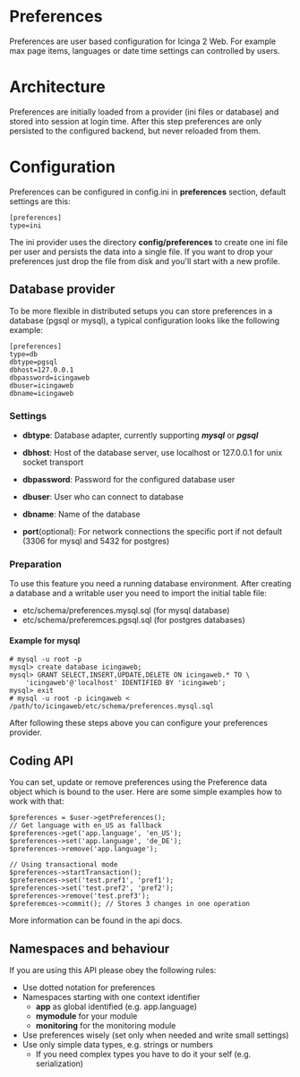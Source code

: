 # Preferences

Preferences are user based configuration for Icinga 2 Web. For example max page
items, languages or date time settings can controlled by users.

# Architecture

Preferences are initially loaded from a provider (ini files or database) and
stored into session at login time. After this step preferences are only
persisted to the configured backend, but never reloaded from them.

# Configuration

Preferences can be configured in config.ini in **preferences** section, default
settings are this:

    [preferences]
    type=ini

The ini provider uses the directory **config/preferences** to create one ini
file per user and persists the data into a single file. If you want to drop your
preferences just drop the file from disk and you'll start with a new profile.

## Database provider

To be more flexible in distributed setups you can store preferences in a
database (pgsql or mysql), a typical configuration looks like the following
example:

    [preferences]
    type=db
    dbtype=pgsql
    dbhost=127.0.0.1
    dbpassword=icingaweb
    dbuser=icingaweb
    dbname=icingaweb

### Settings

* **dbtype**: Database adapter, currently supporting ***mysql*** or ***pgsql***

* **dbhost**: Host of the database server, use localhost or 127.0.0.1
for unix socket transport

* **dbpassword**: Password for the configured database user

* **dbuser**: User who can connect to database

* **dbname**: Name of the database

* **port**(optional): For network connections the specific port if not default
(3306 for mysql and 5432 for postgres)

### Preparation

To use this feature you need a running database environment. After creating a
database and a writable user you need to import the initial table file:

* etc/schema/preferences.mysql.sql (for mysql database)
* etc/schema/preferemces.pgsql.sql (for postgres databases)

#### Example for mysql

    # mysql -u root -p
    mysql> create database icingaweb;
    mysql> GRANT SELECT,INSERT,UPDATE,DELETE ON icingaweb.* TO \
        'icingaweb'@'localhost' IDENTIFIED BY 'icingaweb';
    mysql> exit
    # mysql -u root -p icingaweb < /path/to/icingaweb/etc/schema/preferences.mysql.sql

After following these steps above you can configure your preferences provider.

## Coding API

You can set, update or remove preferences using the Preference data object
which is bound to the user. Here are some simple examples how to work with
that:

    $preferences = $user->getPreferences();
    // Get language with en_US as fallback
    $preferences->get('app.language', 'en_US');
    $preferences->set('app.language', 'de_DE');
    $preferences->remove('app.language');

    // Using transactional mode
    $preferences->startTransaction();
    $preferences->set('test.pref1', 'pref1');
    $preferences->set('test.pref2', 'pref2');
    $preferences->remove('test.pref3');
    $preferemces->commit(); // Stores 3 changes in one operation

More information can be found in the api docs.

## Namespaces and behaviour

If you are using this API please obey the following rules:

* Use dotted notation for preferences
* Namespaces starting with one context identifier
    * **app** as global identified (e.g. app.language)
    * **mymodule** for your module
    * **monitoring** for the monitoring module
* Use preferences wisely (set only when needed and write small settings)
* Use only simple data types, e.g. strings or numbers
    * If you need complex types you have to do it your self (e.g. serialization)
